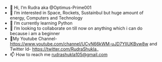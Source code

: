 - 👋 Hi, I’m Rudra aka @Optimus-Prime001 
- 👀 I’m interested in Space, Rockets, Sustainbul but huge amount of energy, Computers and Technology
- 🌱 I’m currently learning Python
- 💞️ I’m looking to collaborate on till now on anything which i can do because i am a beginner
- 🔰My Youtube Channel- https://www.youtube.com/channel/UCyN66kWM-uJD7YIIUKBvw8w and Twitter Id- https://twitter.com/RudraShukla_
- 📫 How to reach me rudrashukla105@gmail.com

<!---
Optimus-Prime001/Optimus-Prime001 is a ✨ special ✨ repository because its `README.md` (this file) appears on your GitHub profile.
You can click the Preview link to take a look at your changes.
--->
